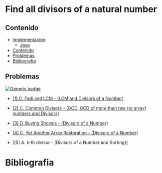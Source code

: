 # Find all divisors of a natural number

## Contenido
* [Implementación](#)
    * [Java](#)
* [Contenido](#contenido)
* [Problemas](#problemas)
* [Bibliografia](#bibliografia)

## Problemas

[![Generic badge](https://img.shields.io/badge/CodeForces-Easy-green.svg)](https://codeforces.com/problemset)

* [[1] C. Fadi and LCM - (LCM and Divisors of a Number)](https://codeforces.com/contest/1285/problem/C)

* [[2] C. Common Divisors - (GCD, GCD of more than two (or array) numbers and Divisors)](https://codeforces.com/contest/1203/problem/C)

* [[3] D. Buying Shovels - (Divisors of a Number)](https://codeforces.com/contest/1360/problem/D)

* [[4] C. Yet Another Array Restoration - (Divisors of a Number)](https://codeforces.com/contest/1409/problem/C)

* [[5] A. k-th divisor - (Divisors of a Number and Sorting)]

# Bibliografia